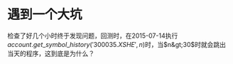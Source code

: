 # 遇到一个大坑

检查了好几个小时终于发现问题，回测时，在2015-07-14执行$account.get\_symbol\_history('300035.XSHE', n)$时，当$n&gt;30$时就会跳出当天的程序，这到底是为什么？